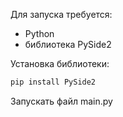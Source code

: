 Для запуска требуется:

* Python
* библиотека PySide2

Установка библиотеки:

```cmd
pip install PySide2
```

Запускать файл main.py
